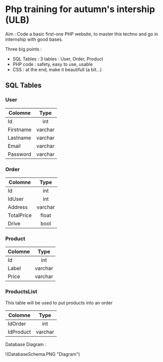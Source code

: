 # Php training for autumn's intership (ULB)

Aim : Code a basic first-one PHP website, to master this techno and go in internship with good bases.

Three big points : 
- SQL Tables : 3 tables : User, Order, Product
- PHP code : safety, easy to use, usable
- CSS : at the end, make it beautifull (a bit...)


## SQL Tables 

### User 

| Colomne | Type   |
|---------|:------:|
|Id       |int     |
|Firstname|varchar |
|Lastname |varchar |
|Email    |varchar |
|Password |varchar |

### Order

| Colomne  | Type   |
|----------|:------:|
|Id        |int     |
|IdUser    |int     |
|Address   |varchar |
|TotalPrice|float   |
|Drive     |bool    |


### Product

| Colomne | Type   |
|---------|:------:|
|Id       |int     |
|Label    |varchar |
|Price    |varchar |

### ProductsList

This table will be used to put products into an order

| Colomne | Type   |
|---------|:------:|
|IdOrder  |int     |
|IdProduct|varchar |


Database Diagram : 

!(DatabaseSchema.PNG "Diagram")